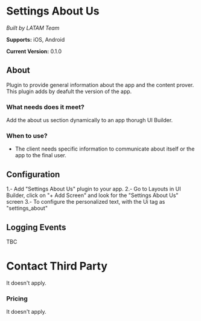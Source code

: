 
# Settings About Us

*Built by LATAM Team*

**Supports:** iOS, Android


**Current Version:** 0.1.0

## About

Plugin to provide general information about the app and the content prover. This plugin adds by deafult the version of the app.

### What needs does it meet?

Add the about us section dynamically to an app thorugh UI Builder. 


### When to use?
- The client needs specific information to communicate about itself or the app to the final user.


## Configuration

1.- Add "Settings About Us" plugin to your app.
2.- Go to Layouts in UI Builder, click on "+ Add Screen" and look for the "Settings About Us" screen
3.- To configure the personalized text, with the Ui tag as "settings_about"

## Logging Events

TBC


# Contact Third Party
It doesn't apply.



### Pricing

It doesn't apply.
